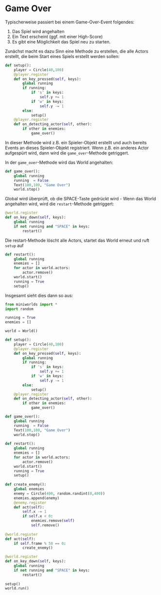 # Game Over

Typischerweise passiert bei einem Game-Over-Event folgendes:

1. Das Spiel wird angehalten
2. Ein Text erscheint (ggf. mit einer High-Score)
3. Es gibt eine Möglichkeit das Spiel neu zu starten.

Zunächst macht es dazu Sinn eine Methode zu erstellen, die alle Actors erstellt, die beim Start eines Spiels erstellt werden sollen:

``` python
def setup():
    player = Circle(40,100)
    @player.register
    def on_key_pressed(self, keys):
        global running
        if running:
            if 's' in keys:
                self.y += 1
            if 'w' in keys:
                self.y -= 1
        else:
            setup()
    @player.register
    def on_detecting_actor(self, other):
        if other in enemies:
            game_over()
```

In dieser Methode wird z.B. ein Spieler-Objekt erstellt und auch bereits Events an dieses Spieler-Objekt registriert.
Wenn z.B. ein anderes Actor aufgespürt wird, dann wird die `game_over`-Methode getriggert.

In der `game_over`-Methode wird das World angehalten:

``` python
def game_over():
    global running
    running  = False
    Text(100,100, "Game Over")
    world.stop()
```

Global wird überprüft, ob die SPACE-Taste gedrückt wird - Wenn das World angehalten wird, wird die `restart`-Methode getriggert:

``` python
@world.register
def on_key_down(self, keys):
    global running
    if not running and "SPACE" in keys:
        restart()
```

Die restart-Methode löscht alle Actors, startet das World erneut und ruft `setup` auf

``` python
def restart():
    global running
    enemies = []
    for actor in world.actors:
        actor.remove()
    world.start()
    running = True
    setup()
```

Insgesamt sieht dies dann so aus:


``` python
from miniworlds import *
import random

running = True
enemies = []

world = World()

def setup():
    player = Circle(40,100)
    @player.register
    def on_key_pressed(self, keys):
        global running
        if running:
            if 's' in keys:
                self.y += 1
            if 'w' in keys:
                self.y -= 1
        else:
            setup()
    @player.register
    def on_detecting_actor(self, other):
        if other in enemies:
            game_over()

def game_over():
    global running
    running  = False
    Text(100,100, "Game Over")
    world.stop()
    
def restart():
    global running
    enemies = []
    for actor in world.actors:
        actor.remove()
    world.start()
    running = True
    setup()
    
def create_enemy():
    global enemies
    enemy = Circle(400, random.randint(0,400))
    enemies.append(enemy)
    @enemy.register
    def act(self):
        self.x -= 1
        if self.x < 0:
            enemies.remove(self)
            self.remove()
    
@world.register
def act(self):
    if self.frame % 50 == 0:
        create_enemy()

@world.register
def on_key_down(self, keys):
    global running
    if not running and "SPACE" in keys:
        restart()
        
setup()
world.run()
```
